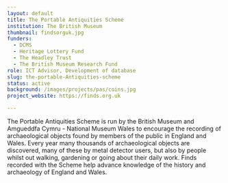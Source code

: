 ```yaml
---
layout: default
title: The Portable Antiquities Scheme
institution: The British Museum
thumbnail: findsorguk.jpg
funders:
  - DCMS
  - Heritage Lottery Fund
  - The Headley Trust
  - The British Museum Research Fund
role: ICT Advisor, Development of database
slug: the-portable-Antiquities-scheme
status: active
background: /images/projects/pas/coins.jpg
project_website: https://finds.org.uk

---
```

The Portable Antiquities Scheme is run by the British Museum and Amgueddfa Cymru - National Museum Wales to encourage the recording of archaeological objects found by members of the public in England and Wales. Every year many thousands of archaeological objects are discovered, many of these by metal detector users, but also by people whilst out walking, gardening or going about their daily work. Finds recorded with the Scheme help advance knowledge of the history and archaeology of England and Wales.
